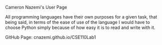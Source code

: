 Cameron Nazemi's User Page

All programming languages have their own purposes for a given task, that being said, in terms of the ease of use of the language I would have to choose Python simply because of how easy it is to read and write with it.

GitHub Page: cnazemi.github.io/CSE110Lab1
